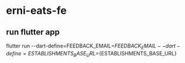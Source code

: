 # erni-eats-fe

## run flutter app
flutter run --dart-define=FEEDBACK_EMAIL=${FEEDBACK_EMAIL} --dart-define=ESTABLISHMENTS_BASE_URL=${ESTABLISHMENTS_BASE_URL}
